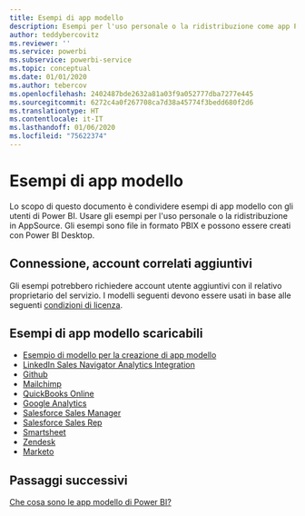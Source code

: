 ```yaml
---
title: Esempi di app modello
description: Esempi per l'uso personale o la ridistribuzione come app Power BI di AppSource
author: teddybercovitz
ms.reviewer: ''
ms.service: powerbi
ms.subservice: powerbi-service
ms.topic: conceptual
ms.date: 01/01/2020
ms.author: tebercov
ms.openlocfilehash: 2402487bde2632a81a03f9a052777dba7277e445
ms.sourcegitcommit: 6272c4a0f267708ca7d38a45774f3bedd680f2d6
ms.translationtype: HT
ms.contentlocale: it-IT
ms.lasthandoff: 01/06/2020
ms.locfileid: "75622374"
---
```

# <a name="template-apps-samples"></a>Esempi di app modello

Lo scopo di questo documento è condividere esempi di app modello con gli utenti di Power BI. Usare gli esempi per l'uso personale o la ridistribuzione in AppSource. Gli esempi sono file in formato PBIX e possono essere creati con Power BI Desktop.

## <a name="connection-additional-related-accounts"></a>Connessione, account correlati aggiuntivi

Gli esempi potrebbero richiedere account utente aggiuntivi con il relativo proprietario del servizio.  I modelli seguenti devono essere usati in base alle seguenti [condizioni di licenza](https://templateapps.blob.core.windows.net/sampletemplateapps/Sample-Templates-for-app-on-appsource.pdf).

## <a name="downloadable-template-apps-samples"></a>Esempi di app modello scaricabili

* [Esempio di modello per la creazione di app modello](https://templateapps.blob.core.windows.net/sampletemplateapps/TemplateforTemplateApps.zip)
* [LinkedIn Sales Navigator Analytics Integration](https://templateapps.blob.core.windows.net/sampletemplateapps/SalesNavigatorTemplate.pbix)
* [Github](https://templateapps.blob.core.windows.net/sampletemplateapps/GitHub.pbix)
* [Mailchimp](https://templateapps.blob.core.windows.net/sampletemplateapps/MailChimp.pbix)
* [QuickBooks Online](https://templateapps.blob.core.windows.net/sampletemplateapps/QuickBooksOnline.pbix)
* [Google Analytics](https://templateapps.blob.core.windows.net/sampletemplateapps/GoogleAnalytics.pbix)
* [Salesforce Sales Manager](https://templateapps.blob.core.windows.net/sampletemplateapps/SalesforceSalesManager.pbix)
* [Salesforce Sales Rep](https://templateapps.blob.core.windows.net/sampletemplateapps/SalesforceSalesRep.pbix)
* [Smartsheet](https://templateapps.blob.core.windows.net/sampletemplateapps/Smartsheet.pbix)
* [Zendesk](https://templateapps.blob.core.windows.net/sampletemplateapps/Zendesk.pbix)
* [Marketo](https://templateapps.blob.core.windows.net/sampletemplateapps/Marketo.pbix)

## <a name="next-steps"></a>Passaggi successivi

[Che cosa sono le app modello di Power BI?](service-template-apps-overview.md)
